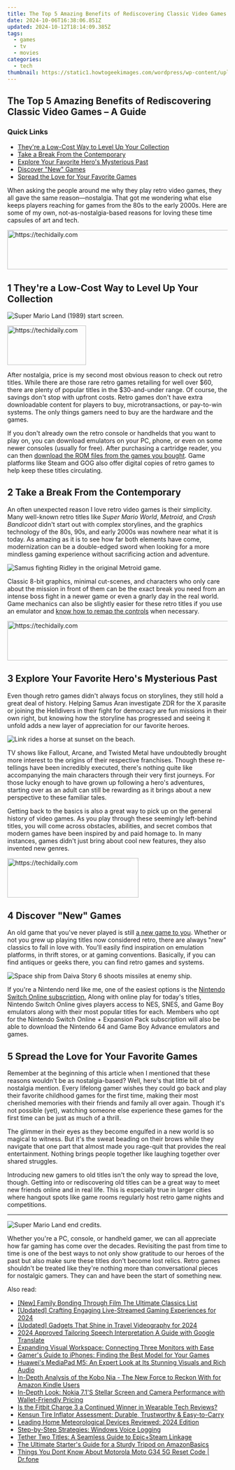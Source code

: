 ```yaml
---
title: The Top 5 Amazing Benefits of Rediscovering Classic Video Games – A Guide
date: 2024-10-06T16:38:06.851Z
updated: 2024-10-12T18:14:09.385Z
tags:
  - games
  - tv
  - movies
categories:
  - tech
thumbnail: https://static1.howtogeekimages.com/wordpress/wp-content/uploads/2024/06/a-retro-handheld-game-with-super-mario-and-sonic-on-the-screen.jpg
---
```


## The Top 5 Amazing Benefits of Rediscovering Classic Video Games – A Guide

### Quick Links

* [They're a Low-Cost Way to Level Up Your Collection](https://some-skills.techidaily.com/2024-approved-the-artisans-guide-to-unique-photographic-assemblages/)
* [Take a Break From the Contemporary](https://meme-emoji.techidaily.com/updated-2024-approved-how-to-make-an-adorable-video-for-your-babys-first-year/)
* [Explore Your Favorite Hero's Mysterious Past](https://article-tips.techidaily.com/new-2024-approved-fastest-iphoneandroid-apps-for-enhanced-music/)
* [Discover "New" Games](https://win-dash.techidaily.com/download-lenovo-x220-drivers-quick-and-easy/)
* [Spread the Love for Your Favorite Games](https://remote-screen-capture.techidaily.com/new-assessing-the-apex-of-video-recording-is-it-splitcam-for-2024/)

 When asking the people around me why they play retro video games, they all gave the same reason—nostalgia. That got me wondering what else keeps players reaching for games from the 80s to the early 2000s. Here are some of my own, not-as-nostalgia-based reasons for loving these time capsules of art and tech.

<!-- affiliate ads begin -->
<a href="https://unicoeye.pxf.io/c/5597632/2134494/18498" target="_top" id="2134494">
  <img src="//a.impactradius-go.com/display-ad/18498-2134494" border="0" alt="https://techidaily.com" width="721" height="90"/>
</a>
<img height="0" width="0" src="https://unicoeye.pxf.io/i/5597632/2134494/18498" style="position:absolute;visibility:hidden;" border="0" />
<!-- affiliate ads end -->

## 1  They're a Low-Cost Way to Level Up Your Collection 

![Super Mario Land (1989) start screen.](https://static1.howtogeekimages.com/wordpress/wp-content/uploads/2024/06/2024052718212800-483c6bbed1d1438bf0caedd31329b90e-1.jpg) 

<!-- affiliate ads begin -->
<a href="https://aligracehair.sjv.io/c/5597632/2135367/19272" target="_top" id="2135367">
  <img src="//a.impactradius-go.com/display-ad/19272-2135367" border="0" alt="https://techidaily.com" width="180" height="90"/>
</a>
<img height="0" width="0" src="https://aligracehair.sjv.io/i/5597632/2135367/19272" style="position:absolute;visibility:hidden;" border="0" />
<!-- affiliate ads end -->

 After nostalgia, price is my second most obvious reason to check out retro titles. While there are those rare retro games retailing for well over $60, there are plenty of popular titles in the $30-and-under range. Of course, the savings don't stop with upfront costs. Retro games don't have extra downloadable content for players to buy, microtransactions, or pay-to-win systems. The only things gamers need to buy are the hardware and the games.

 If you don't already own the retro console or handhelds that you want to play on, you can download emulators on your PC, phone, or even on some newer consoles (usually for free). After purchasing a cartridge reader, you can then [download the ROM files from the games you bought](https://facebook-videos.techidaily.com/updated-video-revenue-generation-on-facebook-tactics-for-financial-growth-for-2024/). Game platforms like Steam and GOG also offer digital copies of retro games to help keep these titles circulating.

## 2  Take a Break From the Contemporary 

 An often unexpected reason I love retro video games is their simplicity. Many well-known retro titles like _Super Mario World_, _Metroid_, and _Crash Bandicoot_ didn't start out with complex storylines, and the graphics technology of the 80s, 90s, and early 2000s was nowhere near what it is today. As amazing as it is to see how far both elements have come, modernization can be a double-edged sword when looking for a more mindless gaming experience without sacrificing action and adventure.

![Samus fighting Ridley in the original Metroid game.](https://static1.howtogeekimages.com/wordpress/wp-content/uploads/2024/06/2024052818395700-8f655652cf5441d7471d936f3f07324d.jpg) 

 Classic 8-bit graphics, minimal cut-scenes, and characters who only care about the mission in front of them can be the exact break you need from an intense boss fight in a newer game or even a gnarly day in the real world. Game mechanics can also be slightly easier for these retro titles if you use an emulator and [know how to remap the controls](https://facebook-videos.techidaily.com/updated-spin-and-share-easy-iphone-filmmaking-techniques/) when necessary.

<!-- affiliate ads begin -->
<a href="https://aligracehair.sjv.io/c/5597632/2006960/19272" target="_top" id="2006960">
  <img src="//a.impactradius-go.com/display-ad/19272-2006960" border="0" alt="https://techidaily.com" width="728" height="90"/>
</a>
<img height="0" width="0" src="https://aligracehair.sjv.io/i/5597632/2006960/19272" style="position:absolute;visibility:hidden;" border="0" />
<!-- affiliate ads end -->

## 3  Explore Your Favorite Hero's Mysterious Past 

 Even though retro games didn't always focus on storylines, they still hold a great deal of history. Helping Samus Aran investigate ZDR for the X parasite or joining the Helldivers in their fight for democracy are fun missions in their own right, but knowing how the storyline has progressed and seeing it unfold adds a new layer of appreciation for our favorite heroes.

![​​​​​​​Link rides a horse at sunset on the beach.](https://static1.howtogeekimages.com/wordpress/wp-content/uploads/2024/06/2024052718382400-483c6bbed1d1438bf0caedd31329b90e-1.jpg) 

  
 TV shows like Fallout, Arcane, and Twisted Metal have undoubtedly brought more interest to the origins of their respective franchises. Though these re-tellings have been incredibly executed, there's nothing quite like accompanying the main characters through their very first journeys. For those lucky enough to have grown up following a hero's adventures, starting over as an adult can still be rewarding as it brings about a new perspective to these familiar tales.

 Getting back to the basics is also a great way to pick up on the general history of video games. As you play through these seemingly left-behind titles, you will come across obstacles, abilities, and secret combos that modern games have been inspired by and paid homage to. In many instances, games didn't just bring about cool new features, they also invented new genres.

<!-- affiliate ads begin -->
<a href="https://aligracehair.sjv.io/c/5597632/1975802/19272" target="_top" id="1975802">
  <img src="//a.impactradius-go.com/display-ad/19272-1975802" border="0" alt="https://techidaily.com" width="300" height="90"/>
</a>
<img height="0" width="0" src="https://aligracehair.sjv.io/i/5597632/1975802/19272" style="position:absolute;visibility:hidden;" border="0" />
<!-- affiliate ads end -->

## 4  Discover "New" Games 

 An old game that you've never played is still [a new game to you](https://screen-activity-recording.techidaily.com/streamline-control-switch-pro-in-steam-play/). Whether or not you grew up playing titles now considered retro, there are always "new" classics to fall in love with. You'll easily find inspiration on emulation platforms, in thrift stores, or at gaming conventions. Basically, if you can find antiques or geeks there, you can find retro games and systems.

![Space ship from Daiva Story 6 shoots missiles at enemy ship.](https://static1.howtogeekimages.com/wordpress/wp-content/uploads/2024/06/2024052819284400-05dc14f80a13996b94160cd375afd506.jpg) 

 If you're a Nintendo nerd like me, one of the easiest options is the [Nintendo Switch Online subscription.](https://location-fake.techidaily.com/8-solutions-to-fix-find-my-friends-location-not-available-on-samsung-galaxy-a05s-drfone-by-drfone-virtual-android/) Along with online play for today's titles, Nintendo Switch Online gives players access to NES, SNES, and Game Boy emulators along with their most popular titles for each. Members who opt for the Nintendo Switch Online + Expansion Pack subscription will also be able to download the Nintendo 64 and Game Boy Advance emulators and games.

## 5  Spread the Love for Your Favorite Games 

 Remember at the beginning of this article when I mentioned that these reasons wouldn't be as nostalgia-based? Well, here's that little bit of nostalgia mention. Every lifelong gamer wishes they could go back and play their favorite childhood games for the first time, making their most cherished memories with their friends and family all over again. Though it's not possible (yet), watching someone else experience these games for the first time can be just as much of a thrill.

 The glimmer in their eyes as they become engulfed in a new world is so magical to witness. But it's the sweat beading on their brows while they navigate that one part that almost made you rage-quit that provides the real entertainment. Nothing brings people together like laughing together over shared struggles.

 Introducing new gamers to old titles isn't the only way to spread the love, though. Getting into or rediscovering old titles can be a great way to meet new friends online and in real life. This is especially true in larger cities where hangout spots like game rooms regularly host retro game nights and competitions.

---

![Super Mario Land end credits.](https://static1.howtogeekimages.com/wordpress/wp-content/uploads/2024/06/2024052718205400-483c6bbed1d1438bf0caedd31329b90e.jpg) 

 Whether you're a PC, console, or handheld gamer, we can all appreciate how far gaming has come over the decades. Revisiting the past from time to time is one of the best ways to not only show gratitude to our heroes of the past but also make sure these titles don't become lost relics. Retro games shouldn't be treated like they're nothing more than conversational pieces for nostalgic gamers. They can and have been the start of something new.

<ins class="adsbygoogle"
     style="display:block"
     data-ad-format="autorelaxed"
     data-ad-client="ca-pub-7571918770474297"
     data-ad-slot="1223367746"></ins>

<ins class="adsbygoogle"
     style="display:block"
     data-ad-client="ca-pub-7571918770474297"
     data-ad-slot="8358498916"
     data-ad-format="auto"
     data-full-width-responsive="true"></ins>

<span class="atpl-alsoreadstyle">Also read:</span>
<div><ul>
<li><a href="https://some-techniques.techidaily.com/new-family-bonding-through-film-the-ultimate-classics-list/"><u>[New] Family Bonding Through Film The Ultimate Classics List</u></a></li>
<li><a href="https://youtube-data.techidaily.com/ed-crafting-engaging-live-streamed-gaming-experiences-for-2024/"><u>[Updated] Crafting Engaging Live-Streamed Gaming Experiences for 2024</u></a></li>
<li><a href="https://vp-tips.techidaily.com/updated-gadgets-that-shine-in-travel-videography-for-2024/"><u>[Updated] Gadgets That Shine in Travel Videography for 2024</u></a></li>
<li><a href="https://screen-sharing-recording.techidaily.com/2024-approved-tailoring-speech-interpretation-a-guide-with-google-translate/"><u>2024 Approved Tailoring Speech Interpretation A Guide with Google Translate</u></a></li>
<li><a href="https://tech-recovery.techidaily.com/expanding-visual-workspace-connecting-three-monitors-with-ease/"><u>Expanding Visual Workspace: Connecting Three Monitors with Ease</u></a></li>
<li><a href="https://buynow-help.techidaily.com/gamers-guide-to-iphones-finding-the-best-model-for-your-games/"><u>Gamer's Guide to iPhones: Finding the Best Model for Your Games</u></a></li>
<li><a href="https://buynow-help.techidaily.com/huaweis-mediapad-m5-an-expert-look-at-its-stunning-visuals-and-rich-audio/"><u>Huawei's MediaPad M5: An Expert Look at Its Stunning Visuals and Rich Audio</u></a></li>
<li><a href="https://buynow-help.techidaily.com/in-depth-analysis-of-the-kobo-nia-the-new-force-to-reckon-with-for-amazon-kindle-users/"><u>In-Depth Analysis of the Kobo Nia - The New Force to Reckon With for Amazon Kindle Users</u></a></li>
<li><a href="https://buynow-help.techidaily.com/in-depth-look-nokia-71s-stellar-screen-and-camera-performance-with-wallet-friendly-pricing/"><u>In-Depth Look: Nokia 7.1'S Stellar Screen and Camera Performance with Wallet-Friendly Pricing</u></a></li>
<li><a href="https://buynow-help.techidaily.com/is-the-fitbit-charge-3-a-continued-winner-in-wearable-tech-reviews/"><u>Is the Fitbit Charge 3 a Continued Winner in Wearable Tech Reviews?</u></a></li>
<li><a href="https://buynow-help.techidaily.com/kensun-tire-inflator-assessment-durable-trustworthy-and-easy-to-carry/"><u>Kensun Tire Inflator Assessment: Durable, Trustworthy & Easy-to-Carry</u></a></li>
<li><a href="https://buynow-help.techidaily.com/leading-home-meteorological-devices-reviewed-2024-edition/"><u>Leading Home Meteorological Devices Reviewed: 2024 Edition</u></a></li>
<li><a href="https://win11-tips.techidaily.com/step-by-step-strategies-windows-voice-logging/"><u>Step-by-Step Strategies: Windows Voice Logging</u></a></li>
<li><a href="https://games-able.techidaily.com/tether-two-titles-a-seamless-guide-to-epicplussteam-linkage/"><u>Tether Two Titles: A Seamless Guide to Epic+Steam Linkage</u></a></li>
<li><a href="https://buynow-tips.techidaily.com/the-ultimate-starters-guide-for-a-sturdy-tripod-on-amazonbasics/"><u>The Ultimate Starter's Guide for a Sturdy Tripod on AmazonBasics</u></a></li>
<li><a href="https://techidaily.com/things-you-dont-know-about-motorola-moto-g34-5g-reset-code-drfone-by-drfone-reset-android-reset-android/"><u>Things You Dont Know About Motorola Moto G34 5G Reset Code | Dr.fone</u></a></li>
</ul></div>

